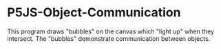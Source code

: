 # P5JS-Object-Communication
This program draws "bubbles" on the canvas which "light up" when they intersect. The "bubbles" demonstrate communication between objects.
